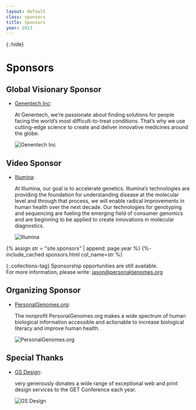 ```yaml
---
layout: default
class: sponsors
title: Sponsors
year: 2013
---
```


{:.hide}
# Sponsors

## Global Visionary Sponsor

<ul class="sponsors-list">
  <li class="sponsor">
    <div class="sponsor-bio"><a href="http://www.gene.com/">Genentech Inc</a>: <p>At Genentech, we’re passionate about finding solutions for people facing the world’s most difficult-to-treat conditions. That’s why we use cutting-edge science to create and deliver innovative medicines around the globe.</p>
</div>
    <img src="{{ "/get2012/images/genentech.jpg" | absolute_url }}" alt="Genentech Inc" class="sponsor-img">
  </li>
</ul>

## Video Sponsor

<ul class="sponsors-list">
  <li class="sponsor">
    <div class="sponsor-bio"><a href="http://www.illumina.com/">Illumina</a>: <p>At Illumina, our goal is to accelerate genetics. Illumina’s technologies are providing the foundation for understanding disease at the molecular level and through that process, we will enable radical improvements in human health over the next decade. Our technologies for genotyping and sequencing are fueling the emerging field of consumer genomics and are beginning to be applied to create innovations in molecular diagnostics.</p>
</div>
    <img src="{{ "/get2010/images/illumina.jpg" | absolute_url }}" alt="Illumina" class="sponsor-img">
  </li>
</ul>

{% assign str = "site.sponsors" | append: page.year %}
{%- include_cached sponsors.html col_name=str %}

{:.collections-tag}
Sponsorship opportunities are still available.<br>
For more information, please write: [jason@personalgenomes.org](mailto:jason@personalgenomes.org)

## Organizing Sponsor

<ul class="sponsors-list">
  <li class="sponsor">
    <div class="sponsor-bio"><a href="http://www.personalgenomes.org/">PersonalGenomes.org</a>: <p>The nonprofit PersonalGenomes.org makes a wide spectrum of human biological information accessible and actionable to increase biological literacy and improve human health.</p>
</div>
    <img src="/pgpconference/get2011/images/personalgenomes.gif" alt="PersonalGenomes.org" class="sponsor-img">
  </li>
</ul>

## Special Thanks

<ul class="sponsors-list">
  <li class="sponsor">
    <div class="sponsor-bio"><a href="http://www.hangingpunctuation.com/">GS Design</a>: <p>very generously donates a wide range of exceptional web and print design services to the GET Conference each year.</p>
</div>
    <img src="/pgpconference/get2013/images/gsdesign_250.jpg" alt="GS Design" class="sponsor-img">
  </li>
</ul>
